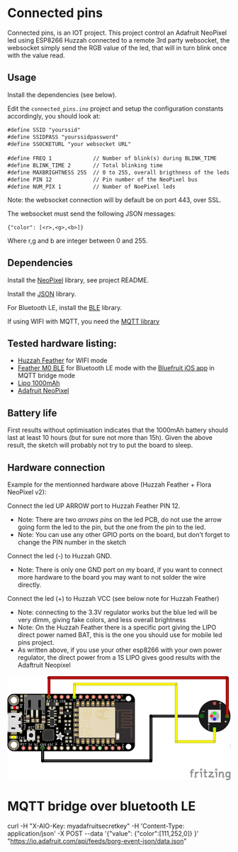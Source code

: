 # Connected pins

Connected pins, is an IOT project.
This project control an Adafruit NeoPixel led  using ESP8266 Huzzah connected to a remote 3rd party websocket, the websocket simply send the RGB value of the led, that will in turn blink once with the value read.

## Usage

Install the dependencies (see below).

Edit the `connected_pins.ino` project and setup the configuration constants accordingly, you should look at:

```
#define SSID "yourssid"
#define SSIDPASS "yourssidpassword"
#define SSOCKETURL "your websocket URL"

#define FREQ 1             // Number of blink(s) during BLINK_TIME
#define BLINK_TIME 2       // Total blinking time
#define MAXBRIGHTNESS 255  // 0 to 255, overall brigthness of the leds
#define PIN 12             // Pin number of the NeoPixel bus
#define NUM_PIX 1          // Number of NoePixel leds
```

Note: the websocket connection will by default be on port 443, over SSL.

The websocket must send the following JSON messages:
```
{"color": [<r>,<g>,<b>]}
```
Where r,g and b are integer between 0 and 255.

## Dependencies

Install the [NeoPixel](https://github.com/adafruit/Adafruit_NeoPixel) library, see project README.

Install the [JSON](https://github.com/bblanchon/ArduinoJson/wiki/Using%20the%20library%20with%20Arduino) library.

For Bluetooth LE, install the [BLE](https://learn.adafruit.com/adafruit-feather-32u4-bluefruit-le/installing-ble-library) library.

If using WIFI with MQTT, you need the [MQTT library](https://learn.adafruit.com/mqtt-adafruit-io-and-you/help?view=all)

## Tested hardware listing:

- [Huzzah Feather](http://www.exp-tech.de/en/adafruit-feather-huzzah-with-esp8266-wifi?___from_store=de) for WIFI mode
- [Feather M0 BLE](https://learn.adafruit.com/adafruit-feather-m0-bluefruit-le/pinouts?view=all) for Bluetooth LE mode with the [Bluefruit iOS app](https://learn.adafruit.com/bluefruit-le-connect-for-ios/library-and-config?view=all) in MQTT bridge mode
- [Lipo 1000mAh](http://www.exp-tech.de/en/polymer-lithium-ion-battery-1000mah)
- [Adafruit NeoPixel](http://www.exp-tech.de/adafruit-flora-rgb-smart-neo-pixel-version-2-pack-of-4)

## Battery life

First results without optimisation indicates that the 1000mAh battery should last at least 10 hours (but for sure not more than 15h).
Given the above result, the sketch will probably not try to put the board to sleep.

## Hardware connection

Example for the mentionned hardware above (Huzzah Feather + Flora NeoPixel v2):

Connect the led UP ARROW port to Huzzah Feather PIN 12.
  - Note: There are two _arrows pins_ on the led PCB, do not use the arrow going form the led to the pin, but the one from the pin to the led.
  - Note: You can use any other GPIO ports on the board, but don't forget to change the PIN number in the sketch

Connect the led (-) to Huzzah GND.
  - Note: There is only one GND port on my board, if you want to connect more hardware to the board you may want to not solder the wire directly.

Connect the led (+) to Huzzah VCC (see below note for Huzzah Feather)
  - Note: connecting to the 3.3V regulator works but the blue led will be very dimm, giving fake colors, and less overall brightness
  - Note: On the Huzzah Feather there is a specific port giving the LIPO direct power named BAT, this is the one you should use for mobile led pins project.
  - As written above, if you use your other esp8266 with your own power regulator, the direct power from a 1S LIPO gives good results with the Adaftruit Neopixel

![Connect led to pin 12](https://github.com/rawouter/connected_pins/blob/master/schema/wiring.png)

# MQTT bridge over bluetooth LE

curl -H "X-AIO-Key: myadafruitsecretkey" -H 'Content-Type: application/json' -X POST --data '{"value": {"color":[111,252,0]} }' "https://io.adafruit.com/api/feeds/borg-event-json/data.json"


